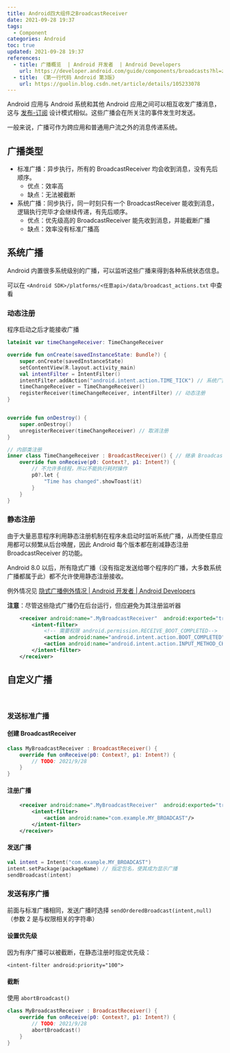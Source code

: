 ```yaml
---
title: Android四大组件之BroadcastReceiver
date: 2021-09-28 19:37
tags:
  - Component
categories: Android
toc: true
updated: 2021-09-28 19:37
references:
  - title: 广播概览  | Android 开发者  | Android Developers
    url: https://developer.android.com/guide/components/broadcasts?hl=zh-cn
  - title: 《第一行代码 Android 第3版》
    url: https://guolin.blog.csdn.net/article/details/105233078
---
```


Android 应用与 Android 系统和其他 Android 应用之间可以相互收发广播消息，这与 [发布-订阅](https://en.wikipedia.org/wiki/Publish–subscribe_pattern) 设计模式相似。这些广播会在所关注的事件发生时发送。

一般来说，广播可作为跨应用和普通用户流之外的消息传递系统。

<!-- more -->

## 广播类型

- 标准广播：异步执行，所有的 BroadcastReceiver 均会收到消息，没有先后顺序。
	- 优点：效率高
	- 缺点：无法被截断
- 系统广播：同步执行，同一时刻只有一个 BroadcastReceiver 能收到消息，逻辑执行完毕才会继续传递，有先后顺序。
	- 优点：优先级高的 BroadcastReceiver 能先收到消息，并能截断广播
	- 缺点：效率没有标准广播高

## 系统广播

Android 内置很多系统级别的广播，可以监听这些广播来得到各种系统状态信息。

可以在 `<Android SDK>/platforms/<任意api>/data/broadcast_actions.txt` 中查看

### 动态注册

程序启动之后才能接收广播

```kotlin
lateinit var timeChangeReceiver: TimeChangeReceiver

override fun onCreate(savedInstanceState: Bundle?) {
    super.onCreate(savedInstanceState)
    setContentView(R.layout.activity_main)
    val intentFilter = IntentFilter()
    intentFilter.addAction("android.intent.action.TIME_TICK") // 系统广播动作
    timeChangeReceiver = TimeChangeReceiver()
    registerReceiver(timeChangeReceiver, intentFilter) // 动态注册
}


override fun onDestroy() {
    super.onDestroy()
    unregisterReceiver(timeChangeReceiver) // 取消注册
}

// 内部类注册
inner class TimeChangeReceiver : BroadcastReceiver() { // 继承 BroadcastReceiver
    override fun onReceive(p0: Context?, p1: Intent?) {
        // 不允许多线程，所以不能执行耗时操作
        p0?.let {
            "Time has changed".showToast(it)
        }
    }
}
```

### 静态注册

由于大量恶意程序利用静态注册机制在程序未启动时监听系统广播，从而使任意应用都可以频繁从后台唤醒，因此 Android 每个版本都在削减静态注册 BroadcastReceiver 的功能。

Android 8.0 以后，所有隐式广播（没有指定发送给哪个程序的广播，大多数系统广播都属于此）都不允许使用静态注册接收。

例外情况见 [隐式广播例外情况  | Android 开发者  | Android Developers](https://developer.android.com/guide/components/broadcast-exceptions?hl=zh-cn)

**注意**：尽管这些隐式广播仍在后台运行，但应避免为其注册监听器

```xml
    <receiver android:name=".MyBroadcastReceiver"  android:exported="true">
        <intent-filter>
            <!-- 需要权限 android.permission.RECEIVE_BOOT_COMPLETED-->
            <action android:name="android.intent.action.BOOT_COMPLETED"/> 
            <action android:name="android.intent.action.INPUT_METHOD_CHANGED" />
        </intent-filter>
    </receiver>
```

## 自定义广播

<br>

### 发送标准广播

#### 创建 BroadcastReceiver

```kotlin
class MyBroadcastReceiver : BroadcastReceiver() {
    override fun onReceive(p0: Context?, p1: Intent?) {
        // TODO: 2021/9/28  
    }
}
```

#### 注册广播

```xml
    <receiver android:name=".MyBroadcastReceiver"  android:exported="true">
        <intent-filter>
            <action android:name="com.example.MY_BROADCAST"/> 
        </intent-filter>
    </receiver>
```

#### 发送广播

```kotlin
val intent = Intent("com.example.MY_BROADCAST")
intent.setPackage(packageName) // 指定包名，使其成为显示广播
sendBroadcast(intent)
```

### 发送有序广播

前面与标准广播相同，发送广播时选择 `sendOrderedBroadcast(intent,null)` （参数 2 是与权限相关的字符串）

#### 设置优先级

因为有序广播可以被截断，在静态注册时指定优先级：

`<intent-filter android:priority="100">`

#### 截断

使用 `abortBroadcast()`

```kotlin
class MyBroadcastReceiver : BroadcastReceiver() {
    override fun onReceive(p0: Context?, p1: Intent?) {
        // TODO: 2021/9/28  
        abortBroadcast()
    }
}
```
